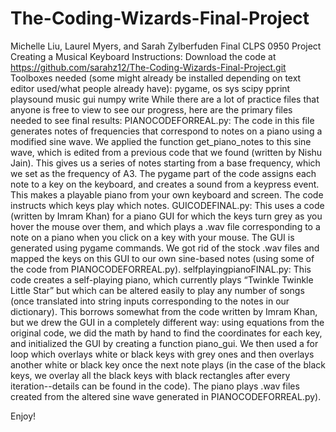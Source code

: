 # The-Coding-Wizards-Final-Project
Michelle Liu, Laurel Myers, and Sarah Zylberfuden
Final CLPS 0950 Project
Creating a Musical Keyboard
Instructions: 
Download the code at https://github.com/sarahz12/The-Coding-Wizards-Final-Project.git
Toolboxes needed (some might already be installed depending on text editor used/what people already have): 
pygame, 
os 
sys
scipy
pprint
playsound
music
gui
numpy
write 
While there are a lot of practice files that anyone is free to view to see our progress, here are the primary files needed to see final results: 
PIANOCODEFORREAL.py: 
The code in this file generates notes of frequencies that correspond to notes on a piano using a modified sine wave. We applied the function get_piano_notes to this sine wave, which is edited from a previous code that we found (written by Nishu Jain). This gives us a series of notes starting from a base frequency, which we set as the frequency of A3. 
The pygame part of the code assigns each note to a key on the keyboard, and creates a sound from a keypress event. This makes a playable piano from your own keyboard and screen. The code instructs which keys play which notes. 
GUICODEFINAL.py:
This uses a code (written by Imram Khan) for a piano GUI for which the keys turn grey as you hover the mouse over them, and which plays a .wav file corresponding to a note on a piano when you click on a key with your mouse. The GUI is generated using pygame commands. We got rid of the stock .wav files and mapped the keys on this GUI to our own sine-based notes (using some of the code from PIANOCODEFORREAL.py). 
selfplayingpianoFINAL.py:
This code creates a self-playing piano, which currently plays “Twinkle Twinkle Little Star”  but which can be altered easily to play any number of songs (once translated into string inputs corresponding to the notes in our dictionary). This borrows somewhat from the code written by Imram Khan, but we drew the GUI in a completely different way: using equations from the original code, we did the math by hand to find the coordinates for each key, and initialized the GUI by creating a function piano_gui. We then used a for loop which overlays white or black keys with grey ones and then overlays another white or black key once the next note plays (in the case of the black keys, we overlay all the black keys with black rectangles after every iteration--details can be found in the code). The piano plays .wav files created from the altered sine wave generated in PIANOCODEFORREAL.py).

Enjoy!
